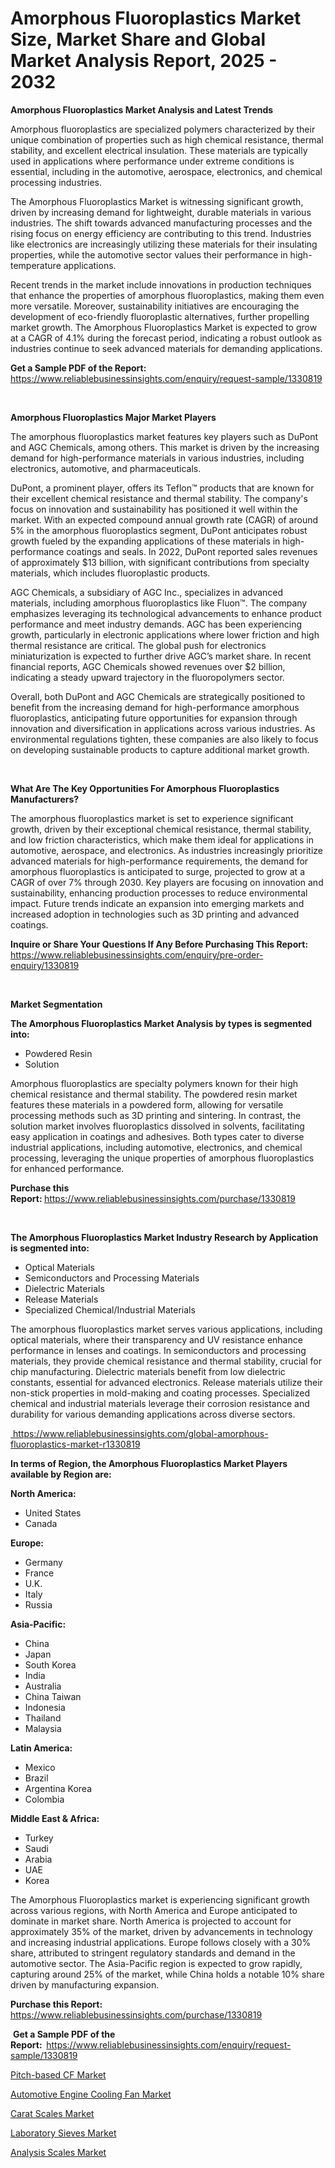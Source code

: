 <p><h1>Amorphous Fluoroplastics Market Size, Market Share and Global Market Analysis Report, 2025 - 2032</h1></p><p><strong>Amorphous Fluoroplastics Market Analysis and Latest Trends</strong></p>
<p><p>Amorphous fluoroplastics are specialized polymers characterized by their unique combination of properties such as high chemical resistance, thermal stability, and excellent electrical insulation. These materials are typically used in applications where performance under extreme conditions is essential, including in the automotive, aerospace, electronics, and chemical processing industries.</p><p>The Amorphous Fluoroplastics Market is witnessing significant growth, driven by increasing demand for lightweight, durable materials in various industries. The shift towards advanced manufacturing processes and the rising focus on energy efficiency are contributing to this trend. Industries like electronics are increasingly utilizing these materials for their insulating properties, while the automotive sector values their performance in high-temperature applications.</p><p>Recent trends in the market include innovations in production techniques that enhance the properties of amorphous fluoroplastics, making them even more versatile. Moreover, sustainability initiatives are encouraging the development of eco-friendly fluoroplastic alternatives, further propelling market growth. The Amorphous Fluoroplastics Market is expected to grow at a CAGR of 4.1% during the forecast period, indicating a robust outlook as industries continue to seek advanced materials for demanding applications.</p></p>
<p><strong>Get a Sample PDF of the Report:&nbsp;</strong> <a href="https://www.reliablebusinessinsights.com/enquiry/request-sample/1330819?utm_campaign=2446&utm_medium=2&utm_source=Github&utm_content=ia&utm_term=26032025&utm_id=amorphous-fluoroplastics">https://www.reliablebusinessinsights.com/enquiry/request-sample/1330819</a></p>
<p>&nbsp;</p>
<p><strong>Amorphous Fluoroplastics Major Market Players</strong></p>
<p><p>The amorphous fluoroplastics market features key players such as DuPont and AGC Chemicals, among others. This market is driven by the increasing demand for high-performance materials in various industries, including electronics, automotive, and pharmaceuticals.</p><p>DuPont, a prominent player, offers its Teflon™ products that are known for their excellent chemical resistance and thermal stability. The company's focus on innovation and sustainability has positioned it well within the market. With an expected compound annual growth rate (CAGR) of around 5% in the amorphous fluoroplastics segment, DuPont anticipates robust growth fueled by the expanding applications of these materials in high-performance coatings and seals. In 2022, DuPont reported sales revenues of approximately $13 billion, with significant contributions from specialty materials, which includes fluoroplastic products.</p><p>AGC Chemicals, a subsidiary of AGC Inc., specializes in advanced materials, including amorphous fluoroplastics like Fluon™. The company emphasizes leveraging its technological advancements to enhance product performance and meet industry demands. AGC has been experiencing growth, particularly in electronic applications where lower friction and high thermal resistance are critical. The global push for electronics miniaturization is expected to further drive AGC’s market share. In recent financial reports, AGC Chemicals showed revenues over $2 billion, indicating a steady upward trajectory in the fluoropolymers sector.</p><p>Overall, both DuPont and AGC Chemicals are strategically positioned to benefit from the increasing demand for high-performance amorphous fluoroplastics, anticipating future opportunities for expansion through innovation and diversification in applications across various industries. As environmental regulations tighten, these companies are also likely to focus on developing sustainable products to capture additional market growth.</p></p>
<p>&nbsp;</p>
<p><strong>What Are The Key Opportunities For Amorphous Fluoroplastics Manufacturers?</strong></p>
<p><p>The amorphous fluoroplastics market is set to experience significant growth, driven by their exceptional chemical resistance, thermal stability, and low friction characteristics, which make them ideal for applications in automotive, aerospace, and electronics. As industries increasingly prioritize advanced materials for high-performance requirements, the demand for amorphous fluoroplastics is anticipated to surge, projected to grow at a CAGR of over 7% through 2030. Key players are focusing on innovation and sustainability, enhancing production processes to reduce environmental impact. Future trends indicate an expansion into emerging markets and increased adoption in technologies such as 3D printing and advanced coatings.</p></p>
<p><strong>Inquire or Share Your Questions If Any Before Purchasing This Report:</strong> <a href="https://www.reliablebusinessinsights.com/enquiry/pre-order-enquiry/1330819?utm_campaign=2446&utm_medium=2&utm_source=Github&utm_content=ia&utm_term=26032025&utm_id=amorphous-fluoroplastics">https://www.reliablebusinessinsights.com/enquiry/pre-order-enquiry/1330819</a></p>
<p>&nbsp;</p>
<p><strong>Market Segmentation</strong></p>
<p><strong>The Amorphous Fluoroplastics Market Analysis by types is segmented into:</strong></p>
<p><ul><li>Powdered Resin</li><li>Solution</li></ul></p>
<p><p>Amorphous fluoroplastics are specialty polymers known for their high chemical resistance and thermal stability. The powdered resin market features these materials in a powdered form, allowing for versatile processing methods such as 3D printing and sintering. In contrast, the solution market involves fluoroplastics dissolved in solvents, facilitating easy application in coatings and adhesives. Both types cater to diverse industrial applications, including automotive, electronics, and chemical processing, leveraging the unique properties of amorphous fluoroplastics for enhanced performance.</p></p>
<p><strong>Purchase this Report:&nbsp;</strong><a href="https://www.reliablebusinessinsights.com/purchase/1330819?utm_campaign=2446&utm_medium=2&utm_source=Github&utm_content=ia&utm_term=26032025&utm_id=amorphous-fluoroplastics">https://www.reliablebusinessinsights.com/purchase/1330819</a></p>
<p>&nbsp;</p>
<p><strong>The Amorphous Fluoroplastics Market Industry Research by Application is segmented into:</strong></p>
<p><ul><li>Optical Materials</li><li>Semiconductors and Processing Materials</li><li>Dielectric Materials</li><li>Release Materials</li><li>Specialized Chemical/Industrial Materials</li></ul></p>
<p><p>The amorphous fluoroplastics market serves various applications, including optical materials, where their transparency and UV resistance enhance performance in lenses and coatings. In semiconductors and processing materials, they provide chemical resistance and thermal stability, crucial for chip manufacturing. Dielectric materials benefit from low dielectric constants, essential for advanced electronics. Release materials utilize their non-stick properties in mold-making and coating processes. Specialized chemical and industrial materials leverage their corrosion resistance and durability for various demanding applications across diverse sectors.</p></p>
<p><a href="https://www.reliablebusinessinsights.com/global-amorphous-fluoroplastics-market-r1330819?utm_campaign=2446&utm_medium=2&utm_source=Github&utm_content=ia&utm_term=26032025&utm_id=amorphous-fluoroplastics">&nbsp;https://www.reliablebusinessinsights.com/global-amorphous-fluoroplastics-market-r1330819</a></p>
<p><strong>In terms of Region, the Amorphous Fluoroplastics Market Players available by Region are:</strong></p>
<p>
    <p> <strong> North America: </strong>
        <ul>
            <li>United States</li>
            <li>Canada</li>
        </ul>
        </p> 
    <p> <strong> Europe: </strong>
        <ul>
            <li>Germany</li>
            <li>France</li>
            <li>U.K.</li>
            <li>Italy</li>
            <li>Russia</li>
        </ul>
        </p> 
    <p> <strong> Asia-Pacific: </strong>
        <ul>
            <li>China</li>
            <li>Japan</li>
            <li>South Korea</li>
            <li>India</li>
            <li>Australia</li>
            <li>China Taiwan</li>
            <li>Indonesia</li>
            <li>Thailand</li>
            <li>Malaysia</li>
        </ul>
        </p> 
    <p> <strong> Latin America: </strong>
        <ul>
            <li>Mexico</li>
            <li>Brazil</li>
            <li>Argentina Korea</li>
            <li>Colombia</li>
        </ul>
        </p> 
    <p> <strong> Middle East & Africa: </strong>
        <ul>
            <li>Turkey</li>
            <li>Saudi</li>
            <li>Arabia</li>
            <li>UAE</li>
            <li>Korea</li>
        </ul>
    </p>
    </p>
<p><p>The Amorphous Fluoroplastics market is experiencing significant growth across various regions, with North America and Europe anticipated to dominate in market share. North America is projected to account for approximately 35% of the market, driven by advancements in technology and increasing industrial applications. Europe follows closely with a 30% share, attributed to stringent regulatory standards and demand in the automotive sector. The Asia-Pacific region is expected to grow rapidly, capturing around 25% of the market, while China holds a notable 10% share driven by manufacturing expansion.</p></p>
<p><strong>Purchase this Report: </strong><a href="https://www.reliablebusinessinsights.com/purchase/1330819?utm_campaign=2446&utm_medium=2&utm_source=Github&utm_content=ia&utm_term=26032025&utm_id=amorphous-fluoroplastics">https://www.reliablebusinessinsights.com/purchase/1330819</a></p>
<p>&nbsp;<strong>Get a Sample PDF of the Report:&nbsp;&nbsp;</strong><a href="https://www.reliablebusinessinsights.com/enquiry/request-sample/1330819?utm_campaign=2446&utm_medium=2&utm_source=Github&utm_content=ia&utm_term=26032025&utm_id=amorphous-fluoroplastics">https://www.reliablebusinessinsights.com/enquiry/request-sample/1330819</a></p>
<p><strong></strong></p>
<p><p><a href="https://github.com/janustabarf2/Market-Research-Report-List-1/blob/main/pitch-based-cf-market.md?utm_campaign=2446&utm_medium=2&utm_source=Github&utm_content=ia&utm_term=26032025&utm_id=amorphous-fluoroplastics">Pitch-based CF Market</a></p><p><a href="https://github.com/calizlewin2f/Market-Research-Report-List-1/blob/main/automotive-engine-cooling-fan-market.md?utm_campaign=2446&utm_medium=2&utm_source=Github&utm_content=ia&utm_term=26032025&utm_id=amorphous-fluoroplastics">Automotive Engine Cooling Fan Market</a></p><p><a href="https://www.linkedin.com/pulse/global-carat-scales-market-forecast-2025-2032-trends-51yjf?utm_campaign=2446&utm_medium=2&utm_source=Github&utm_content=ia&utm_term=26032025&utm_id=amorphous-fluoroplastics">Carat Scales Market</a></p><p><a href="https://www.linkedin.com/pulse/providing-view-both-historical-trends-future-projections-laboratory-fv3df?utm_campaign=2446&utm_medium=2&utm_source=Github&utm_content=ia&utm_term=26032025&utm_id=amorphous-fluoroplastics">Laboratory Sieves Market</a></p><p><a href="https://www.linkedin.com/pulse/deep-insights-analysis-scales-market-size-growing-demand-ztiof?utm_campaign=2446&utm_medium=2&utm_source=Github&utm_content=ia&utm_term=26032025&utm_id=amorphous-fluoroplastics">Analysis Scales Market</a></p></p>
